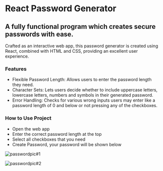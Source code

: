 # React Password Generator

## A fully functional program which creates secure passwords with ease.

Crafted as an interactive web app, this password generator is created using React, combined with HTML and CSS, providing an excellent user experience. 

### Features
* Flexible Password Length: Allows users to enter the password length they need.
* Character Sets: Lets users decide whether to include uppercase letters, lowercase letters, numbers and symbols in their generated password.
* Error Handling: Checks for various wrong inputs users may enter like a password length of 0 and below or not pressing any of the checkboxes.

### How to Use Project
* Open the web app
* Enter the correct password length at the top
* Select all checkboxes that you need
* Create Password, your password will be shown below

![passwordpic#1](https://github.com/muzammilz7/React-PasswordGenerator/assets/133916565/21c4132e-ca7a-49b5-aab0-e08c017f28b7)

![passwordpic#2](https://github.com/muzammilz7/React-PasswordGenerator/assets/133916565/75fc7ea4-65a1-4047-bbd8-9829e5764787)



